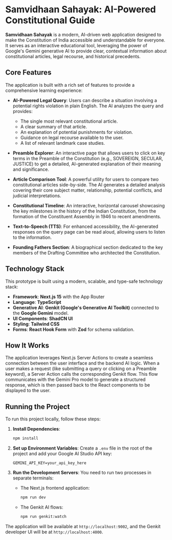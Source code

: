 # Samvidhaan Sahayak: AI-Powered Constitutional Guide

**Samvidhaan Sahayak** is a modern, AI-driven web application designed to make the Constitution of India accessible and understandable for everyone. It serves as an interactive educational tool, leveraging the power of Google's Gemini generative AI to provide clear, contextual information about constitutional articles, legal recourse, and historical precedents.

## Core Features

The application is built with a rich set of features to provide a comprehensive learning experience:

- **AI-Powered Legal Query**: Users can describe a situation involving a potential rights violation in plain English. The AI analyzes the query and provides:
  - The single most relevant constitutional article.
  - A clear summary of that article.
  - An explanation of potential punishments for violation.
  - Guidance on legal recourse available to the user.
  - A list of relevant landmark case studies.

- **Preamble Explorer**: An interactive page that allows users to click on key terms in the Preamble of the Constitution (e.g., SOVEREIGN, SECULAR, JUSTICE) to get a detailed, AI-generated explanation of their meaning and significance.

- **Article Comparison Tool**: A powerful utility for users to compare two constitutional articles side-by-side. The AI generates a detailed analysis covering their core subject matter, relationship, potential conflicts, and judicial interpretations.

- **Constitutional Timeline**: An interactive, horizontal carousel showcasing the key milestones in the history of the Indian Constitution, from the formation of the Constituent Assembly in 1946 to recent amendments.

- **Text-to-Speech (TTS)**: For enhanced accessibility, the AI-generated responses on the query page can be read aloud, allowing users to listen to the information.

- **Founding Fathers Section**: A biographical section dedicated to the key members of the Drafting Committee who architected the Constitution.

## Technology Stack

This prototype is built using a modern, scalable, and type-safe technology stack:

- **Framework**: **Next.js 15** with the App Router
- **Language**: **TypeScript**
- **Generative AI**: **Genkit (Google's Generative AI Toolkit)** connected to the **Google Gemini** model.
- **UI Components**: **ShadCN UI**
- **Styling**: **Tailwind CSS**
- **Forms**: **React Hook Form** with **Zod** for schema validation.

## How It Works

The application leverages Next.js Server Actions to create a seamless connection between the user interface and the backend AI logic. When a user makes a request (like submitting a query or clicking on a Preamble keyword), a Server Action calls the corresponding Genkit flow. This flow communicates with the Gemini Pro model to generate a structured response, which is then passed back to the React components to be displayed to the user.

## Running the Project

To run this project locally, follow these steps:

1.  **Install Dependencies**:
    ```bash
    npm install
    ```

2.  **Set up Environment Variables**:
    Create a `.env` file in the root of the project and add your Google AI Studio API key:
    ```
    GEMINI_API_KEY=your_api_key_here
    ```

3.  **Run the Development Servers**:
    You need to run two processes in separate terminals:
    - The Next.js frontend application:
      ```bash
      npm run dev
      ```
    - The Genkit AI flows:
      ```bash
      npm run genkit:watch
      ```

The application will be available at `http://localhost:9002`, and the Genkit developer UI will be at `http://localhost:4000`.
